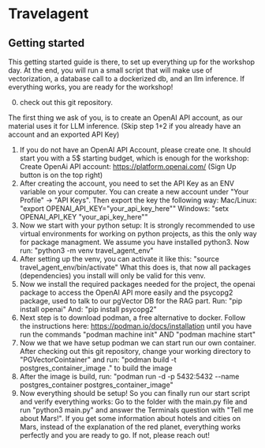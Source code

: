 # Travelagent

## Getting started
This getting started guide is there, to set up everything up for the workshop day. At the end, you will run a small script
that will make use of vectorization, a database call to a dockerized db, and an llm inference. If everything works, you are ready for the workshop!

0. check out this git repository.

The first thing we ask of you, is to create an OpenAI API account, as our material uses it for LLM inference.
(Skip step 1+2 if you already have an account and an exported API Key)
1. If you do not have an OpenAI API Account, please create one. It should start you with a 5$ starting budget, 
    which is enough for the workshop: Create OpenAi API account: https://platform.openai.com/ (Sign Up button is on the top right)
2. After creating the account, you need to set the API Key as an ENV variable on your computer. 
    You can create a new account under "Your Profile" -> "API Keys". Then export the key the following way:
   Mac/Linux: "export OPENAI_API_KEY="your_api_key_here""
   Windows: "setx OPENAI_API_KEY "your_api_key_here""
3. Now we start with your python setup: It is strongly recommended to use virtual environments for working on 
   python projects, as this the only way for package managment. We assume you have installed python3. 
   Now run: "python3 -m venv travel_agent_env"
4. After setting up the venv, you can activate it like this: "source travel_agent_env/bin/activate"
    What this does is, that now all packages (dependencies) you install will only be valid for this venv.
5. Now we install the required packages needed for the project, the openai package to access the OpenAI API more easily
   and the psycopg2 package, used to talk to our pgVector DB for the RAG part. 
   Run: "pip install openai"
   And: "pip install psycopg2"
6. Next step is to download podman, a free alternative to docker. Follow the instructions here: https://podman.io/docs/installation
   until you have run the commands "podman machine init" AND "podman machine start"
7. Now we that we have setup podman we can start run our own container. After checking out this git repository, 
   change your working directory to "PGVectorCointainer" and run: "podman build -t postgres_container_image ." to build the image
8. After the image is build, run: "podman run -d -p 5432:5432 --name postgres_container postgres_container_image"
9. Now everything should be setup! So you can finally run our start script and verify everything works: Go to the folder with the main.py file
   and run "python3 main.py" and answer the Terminals question with "Tell me about Mars!". If you get some information about hotels and cities on Mars,
    instead of the explanation of the red planet, everything works perfectly and you are ready to go. If not, please reach out!